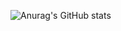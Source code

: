 ![Anurag's GitHub stats](https://github-readme-stats.vercel.app/api?username=IndianBlitz&show_icons=true&theme=merko)
